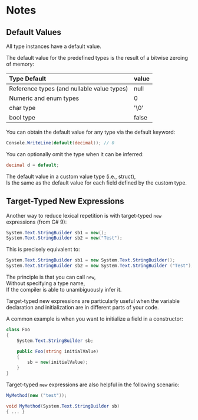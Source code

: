 # Notes

## Default Values

All type instances have a default value.

The default value for the predefined types is the result of a bitwise zeroing of memory:

| Type Default                               | value |
| :----------------------------------------- | :---- |
| Reference types (and nullable value types) | null  |
| Numeric and enum types                     | 0     |
| char type                                  | '\0'  |
| bool type                                  | false |

You can obtain the default value for any type via the default keyword:

```cs
Console.WriteLine(default(decimal)); // 0
```

You can optionally omit the type when it can be inferred:

```cs
decimal d = default;
```

The default value in a custom value type (i.e., struct),  
Is the same as the default value for each field defined by the custom type.

## Target-Typed New Expressions

Another way to reduce lexical repetition is with target-typed `new` expressions (from C# 9):

```cs
System.Text.StringBuilder sb1 = new();
System.Text.StringBuilder sb2 = new("Test");
```

This is precisely equivalent to:

```cs
System.Text.StringBuilder sb1 = new System.Text.StringBuilder();
System.Text.StringBuilder sb2 = new System.Text.StringBuilder ("Test");
```

The principle is that you can call `new`,  
Without specifying a type name,  
If the compiler is able to unambiguously infer it.

Target-typed new expressions are particularly useful when the variable declaration and initialization are in different parts of your code.

A common example is when you want to initialize a field in a constructor:

```cs
class Foo
{
    System.Text.StringBuilder sb;

    public Foo(string initialValue)
    {
        sb = new(initialValue);
    }
}
```

Target-typed `new` expressions are also helpful in the following scenario:

```cs
MyMethod(new ("test"));

void MyMethod(System.Text.StringBuilder sb)
{ ... }
```
